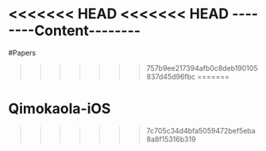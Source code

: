 <<<<<<< HEAD
<<<<<<< HEAD
--------Content--------
=======
#Papers
>>>>>>> 757b9ee217394afb0c8deb190105837d45d96fbc
=======
# Qimokaola-iOS
>>>>>>> 7c705c34d4bfa5059472bef5eba8a8f15316b319
